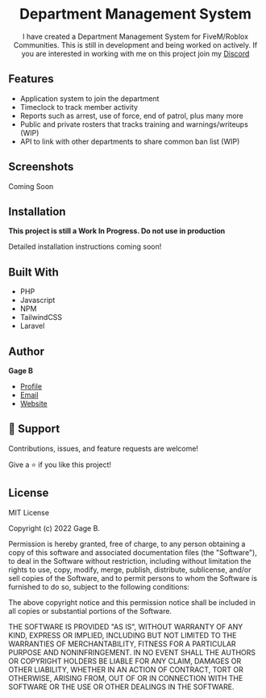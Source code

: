 <h1 align="center">Department Management System</h1>

<p align="center">I have created a Department Management System for FiveM/Roblox Communities. This is still in development and being worked on actively. If you are interested in working with me on this project join my <a href="https://discord.gages.space">Discord</a> </p>

## Features

- Application system to join the department
- Timeclock to track member activity
- Reports such as arrest, use of force, end of patrol, plus many more
- Public and private rosters that tracks training and warnings/writeups (WIP)
- API to link with other departments to share common ban list (WIP)

## Screenshots

Coming Soon

## Installation

<b>This project is still a Work In Progress. Do not use in production</b>

Detailed installation instructions coming soon!

## Built With

- PHP
- Javascript
- NPM
- TailwindCSS
- Laravel

## Author

**Gage B**

- [Profile](https://github.com/gsbarbo "Gage's Space")
- [Email](mailto:gagesspace@outlook.com?subject=Github "Hi!")
- [Website](https://gages.space "Welcome")

## 🤝 Support

Contributions, issues, and feature requests are welcome!

Give a ⭐️ if you like this project!

## License
MIT License

Copyright (c) 2022 Gage B.

Permission is hereby granted, free of charge, to any person obtaining a copy
of this software and associated documentation files (the "Software"), to deal
in the Software without restriction, including without limitation the rights
to use, copy, modify, merge, publish, distribute, sublicense, and/or sell
copies of the Software, and to permit persons to whom the Software is
furnished to do so, subject to the following conditions:

The above copyright notice and this permission notice shall be included in all
copies or substantial portions of the Software.

THE SOFTWARE IS PROVIDED "AS IS", WITHOUT WARRANTY OF ANY KIND, EXPRESS OR
IMPLIED, INCLUDING BUT NOT LIMITED TO THE WARRANTIES OF MERCHANTABILITY,
FITNESS FOR A PARTICULAR PURPOSE AND NONINFRINGEMENT. IN NO EVENT SHALL THE
AUTHORS OR COPYRIGHT HOLDERS BE LIABLE FOR ANY CLAIM, DAMAGES OR OTHER
LIABILITY, WHETHER IN AN ACTION OF CONTRACT, TORT OR OTHERWISE, ARISING FROM,
OUT OF OR IN CONNECTION WITH THE SOFTWARE OR THE USE OR OTHER DEALINGS IN THE
SOFTWARE.
